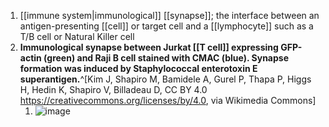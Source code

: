 1. [[immune system|immunological]] [[synapse]]; the interface between an antigen-presenting [[cell]] or target cell and a [[lymphocyte]] such as a T/B cell or Natural Killer cell
2. **Immunological synapse between Jurkat [[T cell]] expressing GFP-actin (green) and Raji B cell stained with CMAC (blue). Synapse formation was induced by Staphylococcal enterotoxin E superantigen.**^[Kim J, Shapiro M, Bamidele A, Gurel P, Thapa P, Higgs H, Hedin K, Shapiro V, Billadeau D, CC BY 4.0 <https://creativecommons.org/licenses/by/4.0>, via Wikimedia Commons]
	1. ![image](https://upload.wikimedia.org/wikipedia/commons/thumb/8/81/Coactosin-Like-1-Antagonizes-Cofilin-to-Promote-Lamellipodial-Protrusion-at-the-Immune-Synapse-pone.0085090.s003.ogv/331px--Coactosin-Like-1-Antagonizes-Cofilin-to-Promote-Lamellipodial-Protrusion-at-the-Immune-Synapse-pone.0085090.s003.ogv.jpg)